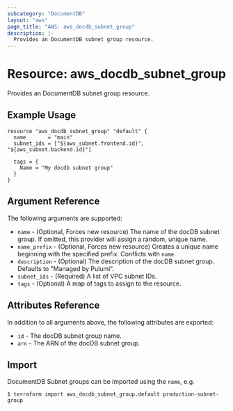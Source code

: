 ```yaml
---
subcategory: "DocumentDB"
layout: "aws"
page_title: "AWS: aws_docdb_subnet_group"
description: |-
  Provides an DocumentDB subnet group resource.
---
```


# Resource: aws_docdb_subnet_group

Provides an DocumentDB subnet group resource.

## Example Usage

```hcl
resource "aws_docdb_subnet_group" "default" {
  name       = "main"
  subnet_ids = ["${aws_subnet.frontend.id}", "${aws_subnet.backend.id}"]

  tags = {
    Name = "My docdb subnet group"
  }
}
```

## Argument Reference

The following arguments are supported:

* `name` - (Optional, Forces new resource) The name of the docDB subnet group. If omitted, this provider will assign a random, unique name.
* `name_prefix` - (Optional, Forces new resource) Creates a unique name beginning with the specified prefix. Conflicts with `name`.
* `description` - (Optional) The description of the docDB subnet group. Defaults to "Managed by Pulumi".
* `subnet_ids` - (Required) A list of VPC subnet IDs.
* `tags` - (Optional) A map of tags to assign to the resource.

## Attributes Reference

In addition to all arguments above, the following attributes are exported:

* `id` - The docDB subnet group name.
* `arn` - The ARN of the docDB subnet group.


## Import

DocumentDB Subnet groups can be imported using the `name`, e.g.

```
$ terraform import aws_docdb_subnet_group.default production-subnet-group
```
